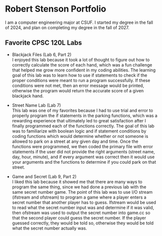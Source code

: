 
# Robert Stenson Portfolio

I am a computer engineering major at CSUF. I started my degree in the fall of 2024, and plan on completing my degree in the fall of 2027.

## Favorite CPSC 120L Labs

* Blackjack Files (Lab 6, Part 2)<br>
    I enjoyed this lab because it took a lot of thought to figure out how to correctly calculate the score of each hand, which was a fun challenge that helped me grow more confident in my coding abilities. The learning goal of this lab was to learn how to use if statements to check if the proper conditions were meant to run a program successfully. If these conditions were not met, then an error message would be printed, otherwise the program would return the accurate score of a given blackjack hand.

* Street Name Lab (Lab 7)<br>
    This lab was one of my favorites because I had to use trial and error to properly program the if statements in the parking functions, which was a rewarding experience that ultimately led to great satisfaction after I finally programmed each of the functions correctly. The goal of this lab was to familiarize with boolean logic and if statement conditions by coding functions which would determine whether or not someone is allowed to park on a street at any given day and time. Once the functions were programmed, we then coded the primary file with error statements if the user did not provide the right arguments (street name, day, hour, minute), and if every argument was correct then it would use your arguments and the functions to determine if you could park on that street.

* Game and Secret (Lab 9, Part 2)<br>
    I liked this lab because it showed me that there are many ways to program the same thing, since we had done a previous lab with the same secret number game. The point of this lab was to use I/O stream (ifstream and ofstream) to program a game where a player enters a secret number that another player has to guess. Ifstream would be used to read what the secret number input was and determine if it was valid, then ofstream was used to output the secret number into game.cc so that the second player could guess the secret number. If the player guessed correctly, they would be told so, otherwise they would be told what the secret number actually was.